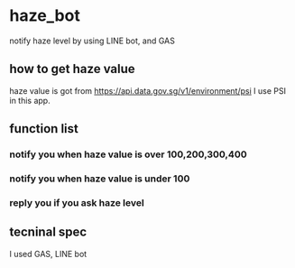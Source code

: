 # haze_bot
notify haze level by using LINE bot, and GAS

## how to get haze value 
haze value is got from https://api.data.gov.sg/v1/environment/psi
I use PSI in this app.

## function list
### notify you when haze value is over 100,200,300,400
### notify you when haze value is under 100
### reply you if you ask haze level 

## tecninal spec
I used GAS, LINE bot
